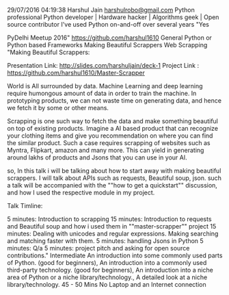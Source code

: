 29/07/2016 04:19:38	Harshul Jain	harshulrobo@gmail.com	Python professional	Python developer | Hardware hacker | Algorithms geek | Open source contributor	I've used Python on-and-off over several years	"Yes 

PyDelhi Meetup 2016"	https://github.com/harshul1610	General Python or Python based Frameworks	Making Beautiful Scrappers	Web Scrapping	"Making Beautiful Scrappers:

Presentation Link: http://slides.com/harshuljain/deck-1
Project Link : https://github.com/harshul1610/Master-Scrapper

World is All surrounded by data. Machine Learning and deep learning require humongous amount of data in order to train the machine. In prototyping products, we can not waste time on generating data, and hence we fetch it by some or other means. 

Scrapping is one such way to fetch the data and make something beautiful on top of existing products. Imagine a AI based product that can recognize your clothing items and give you recommendation on where you can find the similar product. Such a case requires scrapping of websites such as Myntra, Flipkart, amazon and many more. This can yield in generating around lakhs of products and Jsons that you can use in your AI.

so, In this talk i will be talking about how to start away with making beautiful scrappers. I will talk about APIs such as requests, Beautiful soup, json. such a talk will be accompanied with the ""how to get a quickstart"" discussion, and how I used the respective module in my project.

Talk Timline:

5 minutes: Introduction to scrapping
15 minutes: Introduction to requests and Beautiful soup and how i used them in ""master-scrapper"" project
15 minutes: Dealing with unicodes and regular expressions. Making searching and matching faster with them.
5 minutes: handling Jsons in Python
5 minutes: Q/a
5 minutes: project pitch and asking for open source contributions."	Intermediate	An introduction into some commonly used parts of Python. (good for beginners), An introduction into a commonly used third-party technology. (good for beginners), An introduction into a niche area of Python or a niche library/technology., A detailed look at a niche library/technology.	45 - 50 Mins	No	Laptop and an Internet connection									
